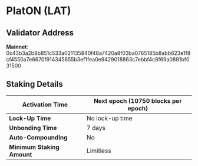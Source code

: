 # PlatON (LAT)

## **Validator Address**

**Mainnet**: 0x43b3a2b8b851c533a021135840f48a7420a8f03ba0765185b8abb623e1f8cf4550a7e6670f914345855b3ef1fea0e9429018863c7ebbf4c8f69a0891bf031500

## Staking Details

| **Activation Time**        | Next epoch (10750 blocks per epoch) |
| -------------------------- | ----------------------------------- |
| **Lock-Up Time**           | No lock-up time                     |
| **Unbonding Time**         | 7 days                              |
| **Auto-Compounding**       | No                                  |
| **Minimum Staking Amount** | Limitless                           |

